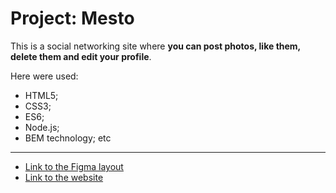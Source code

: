 # Project: Mesto

This is a social networking site where **you can post photos, like them, delete them and edit your profile**.

Here were used:
* HTML5;
* CSS3;
* ES6;
* Node.js;
* BEM technology;
etc
___

* [Link to the Figma layout](https://www.figma.com/file/2cn9N9jSkmxD84oJik7xL7/JavaScript.-Sprint-4?node-id=0%3A1)
* [Link to the website](https://sasha-harkova.github.io/mesto/)
